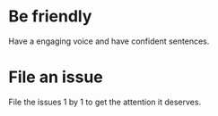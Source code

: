 # Be friendly
Have a engaging voice and have confident sentences.
# File an issue
File the issues 1 by 1 to get the attention it deserves.
